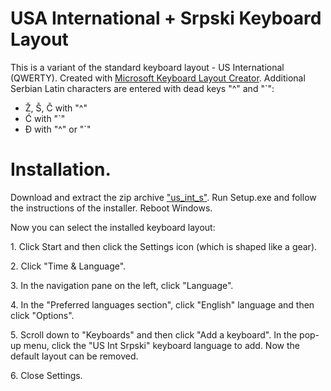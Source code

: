 # USA International + Srpski Keyboard Layout

This is a variant of the standard keyboard layout - US International (QWERTY).
Created with [Microsoft Keyboard Layout Creator](https://www.microsoft.com/en-us/download/details.aspx?id=102134).
Additional Serbian Latin characters are entered with dead keys "^" and "`":

- Ž, Š, Č with "^"
- Ć with "`"
- Đ with "^" or "`"

# Installation.

Download and extract the zip archive ["us_int_s"](https://github.com/corax4/English_-_Srpski_Keyboard/files/8542075/us_sr.zip). Run Setup.exe and follow the instructions of the installer. Reboot Windows.

Now you can select the installed keyboard layout:

1. Click Start and then click the Settings icon (which is shaped like a gear).

2. Click "Time & Language".

3. In the navigation pane on the left, click "Language".

4. In the "Preferred languages section", click "English" language and then click "Options".

5. Scroll down to "Keyboards" and then click "Add a keyboard". In the pop-up menu, click the "US Int Srpski" keyboard language to add. Now the default layout can be removed.

6. Close Settings.

